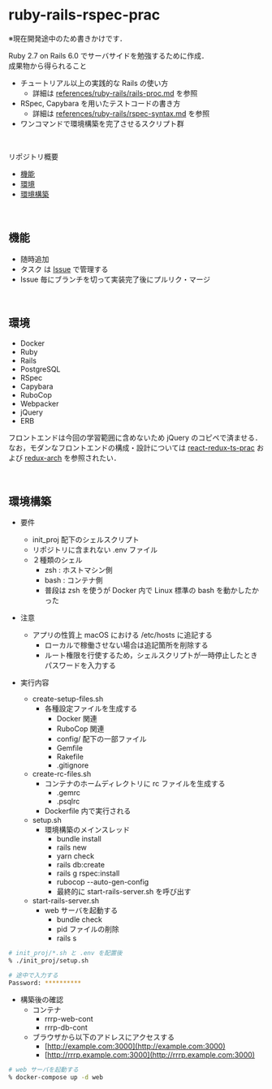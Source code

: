 # ruby-rails-rspec-prac

※現在開発途中のため書きかけです．  

Ruby 2.7 on Rails 6.0 でサーバサイドを勉強するために作成．  
成果物から得られること

- チュートリアル以上の実践的な Rails の使い方
  - 詳細は [references/ruby-rails/rails-proc.md](https://github.com/krtsato/references/blob/master/ruby-rails/rails-proc.md) を参照
- RSpec, Capybara を用いたテストコードの書き方
  - 詳細は [references/ruby-rails/rspec-syntax.md](https://github.com/krtsato/references/blob/master/ruby-rails/rspec-syntax.md) を参照
- ワンコマンドで環境構築を完了させるスクリプト群

<br>

リポジトリ概要

- [機能](#機能)
- [環境](#環境)
- [環境構築](#環境構築)

<br>

## 機能

- 随時追加
- タスク は [Issue](https://github.com/krtsato/ruby-rails-rspec-prac/issues) で管理する
- Issue 毎にブランチを切って実装完了後にプルリク・マージ

<br>

## 環境

- Docker
- Ruby
- Rails
- PostgreSQL
- RSpec
- Capybara
- RuboCop
- Webpacker
- jQuery
- ERB

フロントエンドは今回の学習範囲に含めないため jQuery のコピペで済ませる．  
なお，モダンなフロントエンドの構成・設計については [react-redux-ts-prac](https://github.com/krtsato/react-redux-ts-prac) および [redux-arch](https://github.com/krtsato/references/blob/master/react-redux-ts/redux-arch.md) を参照されたい．

<br>

## 環境構築

- 要件
  - init_proj 配下のシェルスクリプト
  - リポジトリに含まれない .env ファイル
  - ２種類のシェル
    - zsh : ホストマシン側
    - bash : コンテナ側
    - 普段は zsh を使うが Docker 内で Linux 標準の bash を動かしたかった

- 注意
  - アプリの性質上 macOS における /etc/hosts に追記する
    - ローカルで稼働させない場合は追記箇所を削除する
    - ルート権限を行使するため，シェルスクリプトが一時停止したときパスワードを入力する

- 実行内容
  - create-setup-files.sh
    - 各種設定ファイルを生成する
      - Docker 関連
      - RuboCop 関連
      - config/ 配下の一部ファイル
      - Gemfile
      - Rakefile
      - .gitignore
  - create-rc-files.sh
    - コンテナのホームディレクトリに rc ファイルを生成する
      - .gemrc
      - .psqlrc
    - Dockerfile 内で実行される
  - setup.sh
    - 環境構築のメインスレッド
      - bundle install
      - rails new
      - yarn check
      - rails db:create
      - rails g rspec:install
      - rubocop --auto-gen-config
      - 最終的に start-rails-server.sh を呼び出す
  - start-rails-server.sh
    - web サーバを起動する
      - bundle check
      - pid ファイルの削除
      - rails s

```zsh
# init_proj/*.sh と .env を配置後
% ./init_proj/setup.sh

# 途中で入力する
Password: **********
```

- 構築後の確認
  - コンテナ
    - rrrp-web-cont
    - rrrp-db-cont
  - ブラウザから以下のアドレスにアクセスする
    - [http://example.com:3000](http://example.com:3000)
    - [http://rrrp.example.com:3000](http://rrrp.example.com:3000)

```zsh
# web サーバを起動する
% docker-compose up -d web
```
